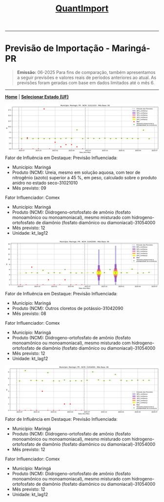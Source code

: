 <header>
    <h1><a href="https://quantimportbrazil.github.io/Sobre/">QuantImport</a></h1>
</header>

---

# Previsão de Importação - Maringá-PR

> **Emissão:** 06-2025
> Para fins de comparação, também apresentamos a seguir previsões e valores reais de períodos anteriores ao atual.
> As previsões foram geradas com base em dados limitados até o mês 6.

---

**[Home](https://quantimportbrazil.github.io/Sobre/)** | **[Selecionar Estado (UF)](https://quantimportbrazil.github.io/Unidades_Federativas/)**


![Gráfico de Previsão](31021010.png)
Fator de Influência em Destaque:
Previsão Influenciada:
- Município: Maringá
- Produto (NCM): Ureia, mesmo em solução aquosa, com teor de nitrogênio (azoto) superior a 45 %, em peso, calculado sobre o produto anidro no estado seco-31021010 
- Mês previsto: 09


Fator Influenciador: Comex
- Município: Maringá
- Produto (NCM): Diidrogeno-ortofosfato de amônio (fosfato monoamônico ou monoamoniacal), mesmo misturado com hidrogeno-ortofosfato de diamônio (fosfato diamônico ou diamoniacal)-31054000 
- Mês previsto: 12
- Unidade: kt_lag12







![Gráfico de Previsão](31042090.png)
Fator de Influência em Destaque:
Previsão Influenciada:
- Município: Maringá
- Produto (NCM): Outros cloretos de potássio-31042090 
- Mês previsto: 08


Fator Influenciador: Comex
- Município: Maringá
- Produto (NCM): Diidrogeno-ortofosfato de amônio (fosfato monoamônico ou monoamoniacal), mesmo misturado com hidrogeno-ortofosfato de diamônio (fosfato diamônico ou diamoniacal)-31054000 
- Mês previsto: 12
- Unidade: kt_lag12







![Gráfico de Previsão](31054000.png)
Fator de Influência em Destaque:
Previsão Influenciada:
- Município: Maringá
- Produto (NCM): Diidrogeno-ortofosfato de amônio (fosfato monoamônico ou monoamoniacal), mesmo misturado com hidrogeno-ortofosfato de diamônio (fosfato diamônico ou diamoniacal)-31054000 
- Mês previsto: 12


Fator Influenciador: Comex
- Município: Maringá
- Produto (NCM): Diidrogeno-ortofosfato de amônio (fosfato monoamônico ou monoamoniacal), mesmo misturado com hidrogeno-ortofosfato de diamônio (fosfato diamônico ou diamoniacal)-31054000 
- Mês previsto: 12
- Unidade: kt_lag12





